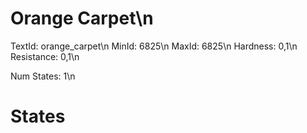 # Orange Carpet\n
TextId: orange_carpet\n
MinId: 6825\n
MaxId: 6825\n
Hardness: 0,1\n
Resistance: 0,1\n

Num States: 1\n
# States
```

```